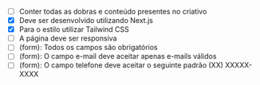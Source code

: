 - [ ] Conter todas as dobras e conteúdo presentes no criativo
- [x] Deve ser desenvolvido utilizando Next.js
- [x] Para o estilo utilizar Tailwind CSS
- [ ] A página deve ser responsiva
- [ ] (form): Todos os campos são obrigatórios 
- [ ] (form): O campo e-mail deve aceitar apenas e-mails válidos
- [ ] (form): O campo telefone deve aceitar o seguinte padrão (XX) XXXXX-XXXX